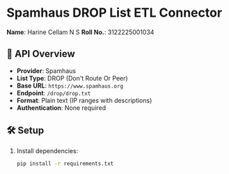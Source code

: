 # Spamhaus DROP List ETL Connector

**Name**: Harine Cellam N S
**Roll No.**: 3122225001034

## 📌 API Overview
- **Provider**: Spamhaus
- **List Type**: DROP (Don't Route Or Peer)
- **Base URL**: `https://www.spamhaus.org`
- **Endpoint**: `/drop/drop.txt`
- **Format**: Plain text (IP ranges with descriptions)
- **Authentication**: None required

## 🛠️ Setup
1. Install dependencies:
   ```bash
   pip install -r requirements.txt